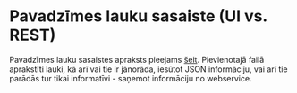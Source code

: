 # Pavadzīmes lauku sasaiste (UI vs. REST)

Pavadzīmes lauku sasaistes apraksts pieejams [šeit](../assets/apus_ui_lauku_sasaiste.docx).
Pievienotajā failā aprakstīti lauki, kā arī vai tie ir jānorāda, iesūtot JSON informāciju, vai arī tie parādās tur tikai informatīvi - saņemot informāciju no webservice.
